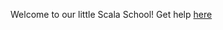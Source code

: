 Welcome to our little Scala School!  Get help [here](https://ryandavidhartman.github.io/ScalaSchool/)
